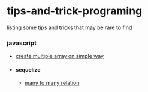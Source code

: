 # tips-and-trick-programing
listing some tips and tricks that may be rare to find


### javascript
- [create multiple array on simple way](https://github.com/malikkurosaki/tips-and-trick-programing/blob/main/javascript/create%20array%20in%20simple%20way.md)
- #### sequelize
  - [many to many relation](https://github.com/malikkurosaki/tips-and-trick-programing/blob/main/javascript/sequelize/sequieize%20many-to-many%20relation.md)

